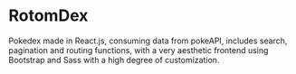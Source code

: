 # RotomDex
Pokedex made in React.js, consuming data from pokeAPI, includes search, pagination and routing functions, with a very aesthetic frontend using Bootstrap and Sass with a high degree of customization.  
